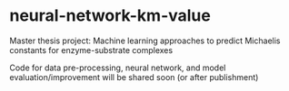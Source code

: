 # neural-network-km-value

Master thesis project: Machine learning approaches to predict Michaelis constants for enzyme-substrate complexes

Code for data pre-processing, neural network, and model evaluation/improvement will be shared soon (or after publishment)
